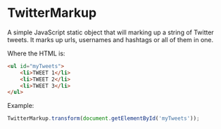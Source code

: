 TwitterMarkup
=============

A simple JavaScript static object that will marking up a string of Twitter tweets. It marks up urls, usernames and hashtags or all of them in one.

Where the HTML is:
```html
<ul id="myTweets">
    <li>TWEET 1</li>
    <li>TWEET 2</li>
    <li>TWEET 3</li>
</ul>
```

Example: 
```javascript
TwitterMarkup.transform(document.getElementById('myTweets'));
```
